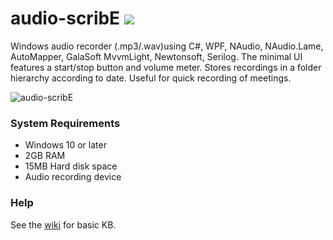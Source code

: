 # audio-scribE <img src="https://ci.appveyor.com/api/projects/status/ap0q5inx86kofqwi?svg=true">

Windows audio recorder (.mp3/.wav)using C#, WPF, NAudio, NAudio.Lame, AutoMapper, GalaSoft MvvmLight, Newtonsoft, Serilog. The minimal UI features a start/stop button and volume meter. Stores recordings in a folder hierarchy according to date. Useful for quick recording of meetings.

<img src="https://i.postimg.cc/SRszbvXV/audio-scrib-E.pnga" alt="audio-scribE"> 

### System Requirements

* Windows 10 or later
* 2GB RAM
* 15MB Hard disk space
* Audio recording device

### Help

See the [wiki](https://github.com/..) for basic KB.


